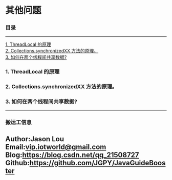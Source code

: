 # 其他问题

### 目录

---
<a href="#1">1. ThreadLocal 的原理</a> <br>
<a href="#2">2. Collections.synchronizedXX 方法的原理。</a> <br>
<a href="#3">3. 如何在两个线程间共享数据?</a> <br>


### <a name="1">1. ThreadLocal 的原理</a>
### <a name="2">2. Collections.synchronizedXX 方法的原理。</a>
### <a name="3">3. 如何在两个线程间共享数据?</a>


---
### 搬运工信息
Author:Jason Lou <br>
Email:vip.iotworld@gmail.com <br>
Blog:https://blog.csdn.net/qq_21508727 <br>
Github:https://github.com/JGPY/JavaGuideBooster <br>
---
